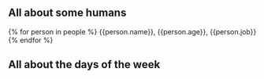 ## All about some humans
{% for person in people %}
{{person.name}}, {{person.age}}, {{person.job}}
{% endfor %}

## All about the days of the week
